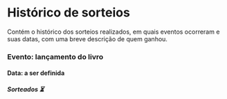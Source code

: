 # Histórico de sorteios
Contém o histórico dos sorteios realizados, em quais eventos ocorreram e suas datas, com uma breve descrição de quem ganhou.

### Evento: lançamento do livro
#### Data: a ser definida
##### Sorteados ⏳
